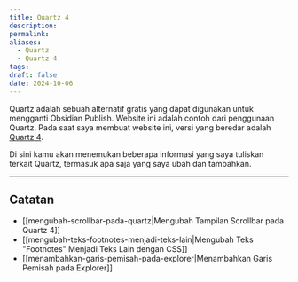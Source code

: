 ```yaml
---
title: Quartz 4
description: 
permalink: 
aliases:
  - Quartz
  - Quartz 4
tags: 
draft: false
date: 2024-10-06
---
```

Quartz adalah sebuah alternatif gratis yang dapat digunakan untuk mengganti Obsidian Publish. Website ini adalah contoh dari penggunaan Quartz. Pada saat saya membuat website ini, versi yang beredar adalah [Quartz 4](https://quartz.jzhao.xyz/).

Di sini kamu akan menemukan beberapa informasi yang saya tuliskan terkait Quartz, termasuk apa saja yang saya ubah dan tambahkan.

---
## Catatan
- [[mengubah-scrollbar-pada-quartz|Mengubah Tampilan Scrollbar pada Quartz 4]]
- [[mengubah-teks-footnotes-menjadi-teks-lain|Mengubah Teks "Footnotes" Menjadi Teks Lain dengan CSS]]
- [[menambahkan-garis-pemisah-pada-explorer|Menambahkan Garis Pemisah pada Explorer]] 